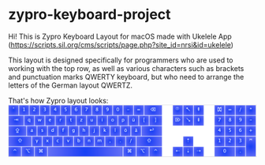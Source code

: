 # zypro-keyboard-project

Hi! This is Zypro Keyboard Layout for macOS made with Ukelele App (https://scripts.sil.org/cms/scripts/page.php?site_id=nrsi&id=ukelele)

This layout is designed specifically for programmers who are used to working with the top row, as well as various characters such as brackets and punctuation marks QWERTY keyboard, but who need to arrange the letters of the German layout QWERTZ.

That's how Zypro layout looks:
![](README/1.png)
